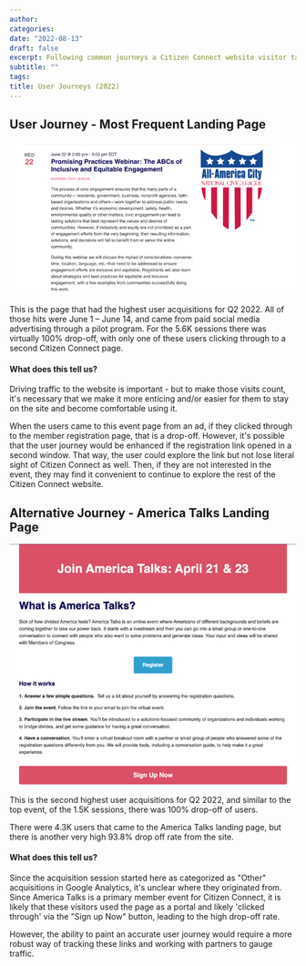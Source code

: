 ```yaml
---
author: 
categories:
date: "2022-08-13"
draft: false
excerpt: Following common journeys a Citizen Connect website visitor takes when based on the data from the site analysis.
subtitle: ""
tags:
title: User Journeys (2022)
---
```



## User Journey - Most Frequent Landing Page

![Top Event](top-event.png)

This is the page that had the highest user acquisitions for Q2 2022. All of those hits were June 1 – June 14, and came from paid social media advertising through a pilot program. For the 5.6K sessions there was virtually 100% drop-off, with only one of these users clicking through to a second Citizen Connect page.


#### What does this tell us?

Driving traffic to the website is important - but to make those visits count, it's necessary that we make it more enticing and/or easier for them to stay on the site and become comfortable using it. 

When the users came to this event page from an ad, if they clicked through to the member registration page, that is a drop-off. However, it's possible that the user journey would be enhanced if the registration link opened in a second window. That way, the user could explore the link but not lose literal sight of Citizen Connect as well. Then, if they are not interested in the event, they may find it convenient to continue to explore the rest of the Citizen Connect website.


## Alternative Journey - America Talks Landing Page

![America Talks](america-talks.png)

This is the second highest user acquisitions for Q2 2022, and similar to the top event, of the 1.5K sessions, there was 100% drop-off of users.

There were 4.3K users that came to the America Talks landing page, but there is another very high 93.8% drop off rate from the site.


#### What does this tell us?

Since the acquisition session started here as categorized as "Other" acquisitions in Google Analytics, it's unclear where they originated from. Since America Talks is a primary member event for Citizen Connect, it is likely that these visitors used the page as a portal and likely 'clicked through' via the "Sign up Now" button, leading to the high drop-off rate.

However, the ability to paint an accurate user journey would require a more robust way of tracking these links and working with partners to gauge traffic.

